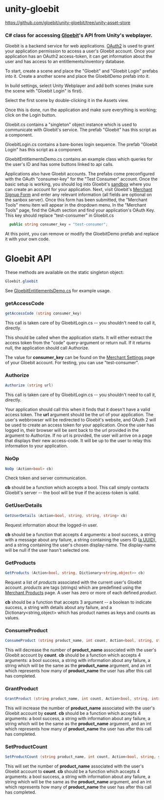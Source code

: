 unity-gloebit
=============

https://github.com/gloebit/unity-gloebit/tree/unity-asset-store


### C# class for accessing [Gloebit](http://dev.gloebit.com/)'s API from Unity's webplayer.

Gloebit is a backend service for web applications.
[OAuth2](http://oauth.net/2/)
is used to grant your application permission to access a user's
Gloebit account.  Once your application has an OAuth2 access-token, it can
get information about the user and has access to an
entitlements/inventory database.

To start, create a scene and place the "Gloebit" and "Gloebit Login"
prefabs into it.  Create a another scene and place the GloebitDemo
prefab into it.

In build settings, select Unity Webplayer and add both scenes (make
sure the scene with "Gloebit Login" is first).

Select the first scene by double-clicking it in the Assets view.

Once this is done, run the application and make sure everything
is working; click on the Login button.

Gloebit.cs contains a "singleton" object instance which is used
to communicate with Gloebit's service.  The prefab "Gloebit" has this
script as a component.

GloebitLogin.cs contains a bare-bones login sequence.  The prefab
"Gloebit Login" has this script as a component.

GloebitEntitlementsDemo.cs contains an example class which queries for
the user's ID and has some buttons linked to api calls.

Applications also have Gloebit accounts.  The prefabs come
preconfigured with the OAuth "consumer-key" for the "Test Consumer"
account.  Once the basic setup is working, you should log into
Gloebit's [sandbox](https://sandbox.gloebit.com/login/) where you can
create an account for your application.  Next, visit Gloebit's
[Merchant Signup Form](https://sandbox.gloebit.com/merchant-signup/?u=0&r=)
and enter any relevant information (all fields are optional on the
sanbox server).  Once this form has been submitted, the "Merchant
Tools" menu item will appear in the dropdown menu.  In the "Merchant
Tools" page, find the OAuth section and find your application's OAuth
Key.  This key should replace "test-consumer" in Gloebit.cs

```C#
  public string consumer_key = "test-consumer";
```

At this point, you can remove or modify the GloebitDemo prefab and
replace it with your own code.


Gloebit API
===========

These methods are available on the static singleton object:

```C#
Gloebit.gloebit
```

See [GloebitEntitlementsDemo.cs](https://github.com/gloebit/unity-gloebit/blob/unity-asset-store/GloebitEntitlementsDemo.cs) for example usage.

### getAccessCode

```C#
getAccessCode (string consumer_key)
```

This call is taken care of by GloebitLogin.cs -- you shouldn't need
to call it, directly.

This should be called when the application starts.  It will either
extract the access token from the "code" query-argument or return null.  If
it returns null, the application should call Authorize.

The value for **consumer_key** can be found on the
[Merchant Settings](https://sandbox.gloebit.com/merchant-tools/)
page of your Gloebit account.  For testing, you can use "test-consumer".


### Authorize

```C#
Authorize (string url)
```

This call is taken care of by GloebitLogin.cs -- you shouldn't need
to call it, directly.

Your application should call this when it finds that it doesn't have a
valid access token.  The **url** argument should be the url of your
application.  The user's webbrowser will be redirected to Gloebit's
website, and OAuth 2 will be used to create an access token for your
application.  Once the user has logged in, their browser will be sent
back to the url provided in the argument to Authorize.  If no url is
provided, the user will arrive on a page that displays their new
access-code.  It will be up to the user to relay this information to
your application.


### NoOp

```C#
NoOp (Action<bool> cb)
```

Check token and server communication.

**cb** should be a function which accepts a bool.  This call simply
contacts Gloebit's server -- the bool will be true if the access-token
is valid.

### GetUserDetails

```C#
GetUserDetails (Action<bool, string, string, string> cb)
```

Request information about the logged-in user.  

**cb** should be a function that accepts 4 arguments: a bool
success, a string with a message about any failure, a string containing
the users ID
([a UUID](http://en.wikipedia.org/wiki/Universally_unique_identifier)),
and a string containing the user's chosen display-name.  The
display-name will be null if the user hasn't selected one.

### GetProducts

```C#
GetProducts (Action<bool, string, Dictionary<string,object>> cb)
```

Request a list of *products* associated with the current user's Gloebit
account.  *products* are tags (strings) which are predefined using
the [Merchant Products](https://sandbox.gloebit.com/merchant-products) page.
A user has zero or more of each defined *product*.

**cb** should be a function that accepts 3 argument -- a
boolean to indicate success, a string with details about any failure,
and a Dictionary<string,object> which has product names as keys and counts
as values.

### ConsumeProduct

```C#
ConsumeProduct (string product_name, int count, Action<bool, string, string, int> cb)
```

This will decrease the number of **product_name** associated with the user's
Gloebit account by **count**.  **cb** should be a function which accepts
4 arguments: a bool success, a string with information about any failure,
a string which will be the same as the **product_name** argument,
and an int which represents how many of **product_name** the user has
after this call has completed.

### GrantProduct

```C#
GrantProduct (string product_name, int count, Action<bool, string, int> cb)
```

This will increase the number of **product_name** associated with the user's
Gloebit account by **count**.  **cb** should be a function which accepts
4 arguments: a bool success, a string with information about any failure,
a string which will be the same as the **product_name** argument,
and an int which represents how many of **product_name** the user has
after this call has completed.


### SetProductCount

```C#
SetProductCount (string product_name, int count, Action<bool, string, string, int> cb)
```

This will set the number of **product_name** associated with the user's
Gloebit account to **count**.  **cb** should be a function which accepts
4 arguments: a bool success, a string with information about any failure,
a string which will be the same as the **product_name** argument,
and an int which represents how many of **product_name** the user has
after this call has completed.
